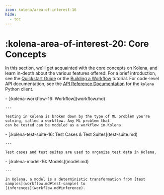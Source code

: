 ```yaml
---
icon: kolena/area-of-interest-16
hide:
  - toc
---
```


# :kolena-area-of-interest-20: Core Concepts

In this section, we'll get acquainted with the core concepts on Kolena, and learn in-depth about the various features
offered. For a brief introduction, see the [Quickstart Guide](../quickstart.md) or the
[Building a Workflow](../building-a-workflow.md) tutorial. For code-level API documentation, see the
[API Reference Documentation](../reference/workflow) for the `kolena` Python client.

<div class="grid cards" markdown>
- [:kolena-workflow-16: Workflow](workflow.md)

    ---

    Testing in Kolena is broken down by the type of ML problem you're solving, called a workflow. Any ML problem that
    can be tested can be modeled as a workflow in Kolena.
</div>

<div class="grid cards" markdown>
- [:kolena-test-suite-16: Test Cases & Test Suites](test-suite.md)

    ---

    Test cases and test suites are used to organize test data in Kolena.
</div>

<div class="grid cards" markdown>
- [:kolena-model-16: Models](model.md)

    ---

    In Kolena, a model is a deterministic transformation from [test samples](workflow.md#test-sample) to
    [inferences](workflow.md#inference).
</div>
